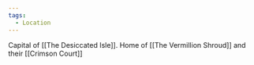 ```yaml
---
tags:
  - Location
---
```

Capital of [[The Desiccated Isle]]. Home of [[The Vermillion Shroud]] and their [[Crimson Court]]